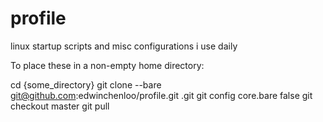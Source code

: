 # profile
linux startup scripts and misc configurations i use daily

To place these in a non-empty home directory:

cd {some_directory}
git clone --bare git@github.com:edwinchenloo/profile.git .git
git config core.bare false
git checkout master
git pull
